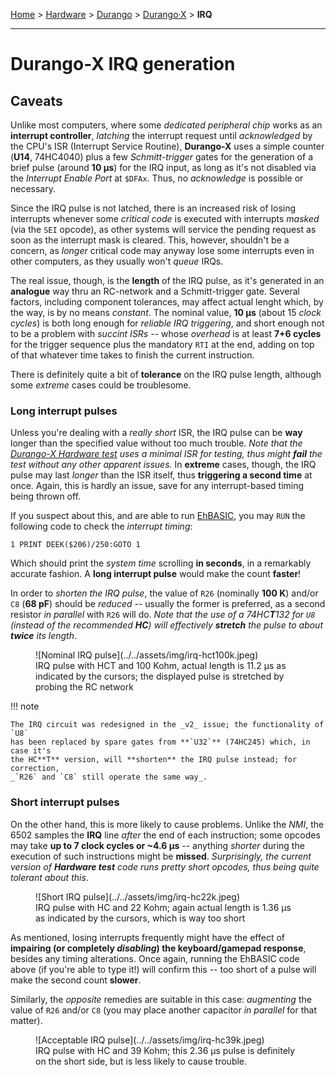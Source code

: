 [Home](../../index.md) > [Hardware](../../hardware.md) > [Durango](../arch.md) > [Durango·X](../durango.md) > **IRQ**
___
# Durango-X IRQ generation

## Caveats

Unlike most computers, where some _dedicated peripheral chip_ works as an
**interrupt controller**, _latching_ the interrupt request until _acknowledged_
by the CPU's ISR (Interrupt Service Routine), **Durango-X** uses a simple counter
(**U14**, 74HC4040) plus a few _Schmitt-trigger_ gates for the generation of a
brief pulse (around **10 µs**) for the IRQ input, as long as it's not disabled via
the _Interrupt Enable Port_ at `$DFAx`. Thus, no _acknowledge_ is possible or necessary.

Since the IRQ pulse is not latched, there is an increased risk of losing interrupts
whenever some _critical code_ is executed with interrupts _masked_ (via the `SEI` opcode),
as other systems will service the pending request as soon as the interrupt mask is cleared.
This, however, shouldn't be a concern, as _longer_ critical code may anyway lose some
interrupts even in other computers, as they usually won't _queue_ IRQs.

The real issue, though, is the **length** of the IRQ pulse, as it's generated in an
**analogue** way thru an RC-network and a Schmitt-trigger gate. Several factors,
including component tolerances, may affect actual lenght which, by the way,
is by no means _constant_. The nominal value, **10 µs** (about 15 _clock cycles_)
is both long enough for _reliable IRQ triggering_, and short enough not to be a
problem with _succint ISRs_ -- whose _overhead_ is at least **7+6 cycles** for
the trigger sequence plus the mandatory `RTI` at the end, adding on top of that
whatever time takes to finish the current instruction.

There is definitely quite a bit of **tolerance** on the IRQ pulse length, although
some _extreme_ cases could be troublesome.

### Long interrupt pulses

Unless you're dealing with a _really short_ ISR, the IRQ pulse can be **way** longer
than the specified value without too much trouble.
_Note that the [Durango-X Hardware test](../software/fulltest.md) uses a
minimal ISR for testing, thus might **fail** the test without any other apparent issues._
In **extreme** cases, though, the IRQ pulse may last _longer_ than the ISR itself,
thus **triggering a second time** at once. Again, this is hardly an issue,
save for any interrupt-based timing being thrown off.

If you suspect about this, and are able to run [EhBASIC](../../dev/lang/ehbasic.md),
you may `RUN` the following code to check the _interrupt timing_:

```
1 PRINT DEEK($206)/250:GOTO 1
```

Which should print the _system time_  scrolling **in seconds**, in a remarkably
accurate fashion. A **long interrupt pulse** would make the count **faster**!

In order to _shorten the IRQ pulse_, the value of `R26` (nominally **100 K**) and/or
`C8` (**68 pF**) should be _reduced_ -- usually the former is preferred, as a second
resistor _in parallel_ with `R26` will do. _Note that the use of a 74HC**T**132
for `U8` (instead of the recommended **HC**) will effectively **stretch** the pulse
to about **twice** its length_.

<figure markdown>
![Nominal IRQ pulse](../../assets/img/irq-hct100k.jpeg)
<figcaption>IRQ pulse with HCT and 100 Kohm, actual length is 11.2 µs as indicated by the cursors;
the displayed pulse is stretched by probing the RC network</figcaption>
</figure>

!!! note

	The IRQ circuit was redesigned in the _v2_ issue; the functionality of `U8`
	has been replaced by spare gates from **`U32`** (74HC245) which, in case it's
	the HC**T** version, will **shorten** the IRQ pulse instead; for correction,
	_`R26` and `C8` still operate the same way_.

### Short interrupt pulses

On the other hand, this is more likely to cause problems. Unlike the _NMI_,
the 6502 samples the **IRQ** line _after_ the end of each instruction; some opcodes
may take **up to 7 clock cycles or ~4.6 µs** -- anything _shorter_ during the
execution of such instructions might be **missed**. _Surprisingly, the current version of
**Hardware test** code runs pretty short opcodes, thus being quite tolerant about this_.

<figure markdown>
![Short IRQ pulse](../../assets/img/irq-hc22k.jpeg)
<figcaption>IRQ pulse with HC and 22 Kohm; again actual length is 1.36 µs as
indicated by the cursors, which is way too short</figcaption>
</figure>

As mentioned, losing interrupts frequently might have the effect of
**impairing (or completely _disabling_) the keyboard/gamepad response**, besides any
timing alterations. Once again, running the EhBASIC code above (if you're able to type it!)
will confirm this -- too short of a pulse will make the second count **slower**.

Similarly, the _opposite_ remedies are suitable in this case: _augmenting_ the value
of `R26` and/or `C8` (you may place another capacitor _in parallel_ for that matter).

<figure markdown>
![Acceptable IRQ pulse](../../assets/img/irq-hc39k.jpeg)
<figcaption>IRQ pulse with HC and 39 Kohm; this 2.36 µs pulse is definitely
on the short side, but is less likely to cause trouble. </figcaption>
</figure>
